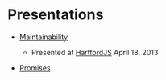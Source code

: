 Presentations
============

- [Maintainability](https://rawgithub.com/AutoSponge/presentation/master/maintainability.html)
    - Presented at [HartfordJS](http://hartfordjs.com/) April 18, 2013

- [Promises](http://autosponge.github.io/presentation/promises.html)